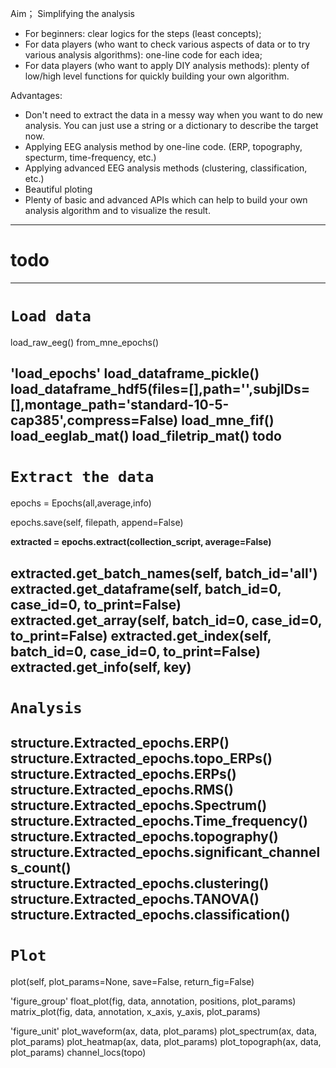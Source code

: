 Aim；
Simplifying the analysis
- For beginners: clear logics for the steps (least concepts);
- For data players (who want to check various aspects of data or to try various analysis algorithms): one-line code for each idea;
- For data players (who want to apply DIY analysis methods): plenty of low/high level functions for quickly building your own algorithm.

Advantages:
- Don't need to extract the data in a messy way when you want to do new analysis. You can just use a string or a dictionary to describe the target now.
- Applying EEG analysis method by one-line code. (ERP, topography, specturm, time-frequency, etc.)
- Applying advanced EEG analysis methods (clustering, classification, etc.)
- Beautiful ploting
- Plenty of basic and advanced APIs which can help to build your own analysis algorithm and to visualize the result.


---
# todo

---
# `Load data`
load_raw_eeg()
from_mne_epochs()

'load_epochs'
load_dataframe_pickle()
load_dataframe_hdf5(files=[],path='',subjIDs=[],montage_path='standard-10-5-cap385',compress=False)
load_mne_fif()
load_eeglab_mat()
load_filetrip_mat() todo
---

# `Extract the data`
epochs = Epochs(all,average,info)

epochs.save(self, filepath, append=False)

**extracted = epochs.extract(collection_script, average=False)**

extracted.get_batch_names(self, batch_id='all')
extracted.get_dataframe(self, batch_id=0, case_id=0, to_print=False)
extracted.get_array(self, batch_id=0, case_id=0, to_print=False)
extracted.get_index(self, batch_id=0, case_id=0, to_print=False)
extracted.get_info(self, key)
---

# `Analysis`
structure.Extracted_epochs.ERP()
structure.Extracted_epochs.topo_ERPs()
structure.Extracted_epochs.ERPs()
structure.Extracted_epochs.RMS()
structure.Extracted_epochs.Spectrum()
structure.Extracted_epochs.Time_frequency()
structure.Extracted_epochs.topography()
structure.Extracted_epochs.significant_channels_count()
structure.Extracted_epochs.clustering()
structure.Extracted_epochs.TANOVA()
structure.Extracted_epochs.classification()
---

# `Plot`

plot(self, plot_params=None, save=False, return_fig=False)

'figure_group'
float_plot(fig, data, annotation, positions, plot_params)
matrix_plot(fig, data, annotation, x_axis, y_axis, plot_params)

'figure_unit'
plot_waveform(ax, data, plot_params)
plot_spectrum(ax, data, plot_params)
plot_heatmap(ax, data, plot_params)
plot_topograph(ax, data, plot_params)
channel_locs(topo)
